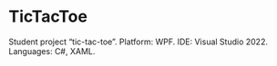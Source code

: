 # TicTacToe
 Student project “tic-tac-toe”. Platform: WPF. IDE: Visual Studio 2022. Languages: C#, XAML.
